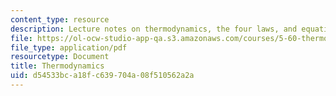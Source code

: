 ```yaml
---
content_type: resource
description: Lecture notes on thermodynamics, the four laws, and equations of state.
file: https://ol-ocw-studio-app-qa.s3.amazonaws.com/courses/5-60-thermodynamics-kinetics-spring-2008/d54533bca18fc639704a08f510562a2a_lec_1.pdf
file_type: application/pdf
resourcetype: Document
title: Thermodynamics
uid: d54533bc-a18f-c639-704a-08f510562a2a
---
```

